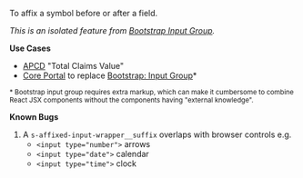 To affix a symbol before or after a field.

_This is an isolated feature from [Bootstrap Input Group](https://getbootstrap.com/docs/4.0/components/input-group/#basic-example)._

**Use Cases**

- [APCD](https://apcd-qa.tacc.utexas.edu/register/request-to-submit) "Total Claims Value"
- [Core Portal](https://github.com/TACC/Core-Portal) to replace [Bootstrap: Input Group](https://getbootstrap.com/docs/4.0/components/input-group/)*

<small>* Bootstrap input group requires extra markup, which can make it cumbersome to combine React JSX components without the components having "external knowledge".</small>

**Known Bugs**

1. A `s-affixed-input-wrapper__suffix` overlaps with browser controls e.g.
   - `<input type="number">` arrows
   - `<input type="date">` calendar
   - `<input type="time">` clock

<script>
/* To open external links in new window */
Array.from(document.links)
  .filter(link => link.hostname != window.location.hostname)
  .forEach(link => link.target = '_blank');
</script>
